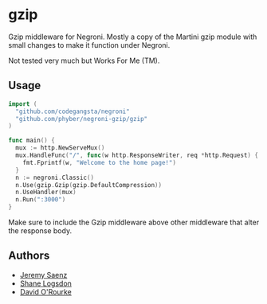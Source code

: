 # gzip

Gzip middleware for Negroni.
Mostly a copy of the Martini gzip module with small changes to make it function under Negroni.

Not tested very much but Works For Me (TM).

## Usage

~~~ go
import (
  "github.com/codegangsta/negroni"
  "github.com/phyber/negroni-gzip/gzip"
)

func main() {
  mux := http.NewServeMux()
  mux.HandleFunc("/", func(w http.ResponseWriter, req *http.Request) {
    fmt.Fprintf(w, "Welcome to the home page!")
  }
  n := negroni.Classic()
  n.Use(gzip.Gzip(gzip.DefaultCompression))
  n.UseHandler(mux)
  n.Run(":3000")
}

~~~

Make sure to include the Gzip middleware above other middleware that alter the response body.

## Authors
* [Jeremy Saenz](http://github.com/codegangsta)
* [Shane Logsdon](http://github.com/slogsdon)
* [David O'Rourke](https://github.com/phyber)

